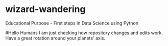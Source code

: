# wizard-wandering
Educational Purpose - First steps in Data Science using Python 

#Hello Humans
I am just checking how repository changes and edits work.
Have a great rotation around your planets' axis.
